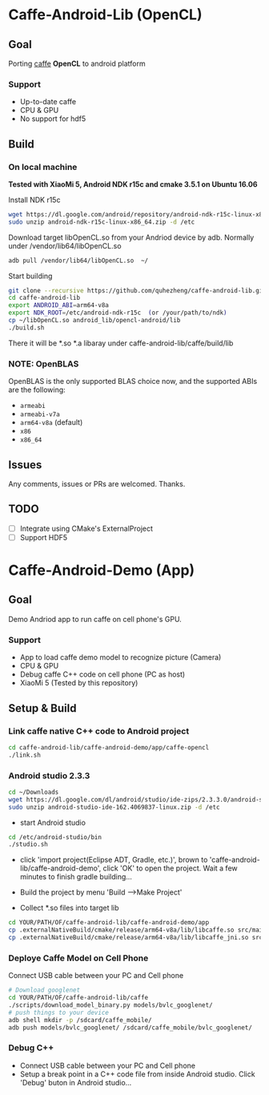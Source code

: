 Caffe-Android-Lib (OpenCL)
===============

## Goal
Porting [caffe](https://github.com/BVLC/caffe) **OpenCL** to android platform

### Support
* Up-to-date caffe 
* CPU & GPU 
* No support for hdf5

## Build

### On local machine
**Tested with XiaoMi 5, Android NDK r15c and cmake 3.5.1 on Ubuntu 16.06**

Install NDK r15c
```sh
wget https://dl.google.com/android/repository/android-ndk-r15c-linux-x86_64.zip
sudo unzip android-ndk-r15c-linux-x86_64.zip -d /etc
```
Download target libOpenCL.so from your Andriod device by adb. Normally under /vendor/lib64/libOpenCL.so
```sh
adb pull /vendor/lib64/libOpenCL.so  ~/
```

Start building
```sh
git clone --recursive https://github.com/quhezheng/caffe-android-lib.git
cd caffe-android-lib
export ANDROID_ABI=arm64-v8a
export NDK_ROOT=/etc/android-ndk-r15c  (or /your/path/to/ndk)
cp ~/libOpenCL.so android_lib/opencl-android/lib
./build.sh
```
There it will be \*.so \*.a libaray under caffe-android-lib/caffe/build/lib


### NOTE: OpenBLAS
OpenBLAS is the only supported BLAS choice now, and the supported ABIs are the following:

* `armeabi`
* `armeabi-v7a`
* `arm64-v8a` (default)
* `x86`
* `x86_64`

## Issues

Any comments, issues or PRs are welcomed.
Thanks.

## TODO
- [ ] Integrate using CMake's ExternalProject
- [ ] Support HDF5

Caffe-Android-Demo (App)
===============
## Goal
Demo Andriod app to run caffe on cell phone's GPU.
### Support
* App to load caffe demo model to recognize picture (Camera)
* CPU & GPU 
* Debug caffe C++ code on cell phone (PC as host)
* XiaoMi 5 (Tested by this repository)

## Setup & Build
### Link caffe native C++ code to Android project
```sh
cd caffe-android-lib/caffe-android-demo/app/caffe-opencl
./link.sh
```
### Android studio 2.3.3
```sh
cd ~/Downloads
wget https://dl.google.com/dl/android/studio/ide-zips/2.3.3.0/android-studio-ide-162.4069837-linux.zip
sudo unzip android-studio-ide-162.4069837-linux.zip -d /etc
```
* start Android studio
```sh
cd /etc/android-studio/bin
./studio.sh
```
* click 'import project(Eclipse ADT, Gradle, etc.)', brown to 'caffe-android-lib/caffe-android-demo', click 'OK' to open the project. Wait a few minutes to finish gradle building... 

* Build the project by menu 'Build -->Make Project'

* Collect \*.so files into target lib
```sh
cd YOUR/PATH/OF/caffe-android-lib/caffe-android-demo/app
cp .externalNativeBuild/cmake/release/arm64-v8a/lib/libcaffe.so src/main/jniLibs
cp .externalNativeBuild/cmake/release/arm64-v8a/lib/libcaffe_jni.so src/main/jniLibs
```

### Deploye Caffe Model on Cell Phone
Connect USB cable between your PC and Cell phone
```sh
# Download googlenet
cd YOUR/PATH/OF/caffe-android-lib/caffe
./scripts/download_model_binary.py models/bvlc_googlenet/
# push things to your device
adb shell mkdir -p /sdcard/caffe_mobile/
adb push models/bvlc_googlenet/ /sdcard/caffe_mobile/bvlc_googlenet/
```

### Debug C++
* Connect USB cable between your PC and Cell phone
* Setup a break point in a C++ code file from inside Android studio. Click 'Debug' buton in Android studio...
